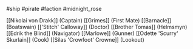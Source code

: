 #ship #pirate #faction #midnight_rose 

[[Nikolai von Drakk]] (Captain)
[[Grimes]] (First Mate)
[[Barnacle]] (Boatswain)
[['Stitch' Calloway]] (Doctor)
[[Brother Tomas]] (Helmsmyn)
[[Edrik the Blind]] (Navigator)
[[Marlowe]] (Gunner)
[[Odette 'Scurry' Skurlain]] (Cook)
[[Silas 'Crowfoot' Crowne]] (Lookout)
